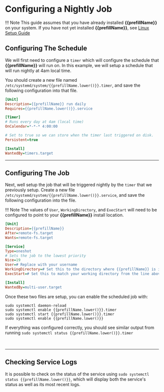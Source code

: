 # Configuring a Nightly Job

!!! Note
    This guide assumes that you have already installed **{{prefillName}}** on your system.  If you have not yet installed **{{prefillName}}**, see [Linux Setup Guide](../Linux-Setup-Guide)


## Configuring The Schedule

We will first need to configure a `timer` which will configure the schedule that **{{prefillName}}** will run on.  In this example, we will setup a schedule that will run nightly at 4am local time.

You should create a new file named `/etc/systemd/system/{{prefillName.lower()}}.timer`, and save the following configuration into that file.

```ini
[Unit]
Description={{prefillName}} run daily
Requires={{prefillName.lower()}}.service

[Timer]
# Runs every day at 4am (local time)
OnCalendar=*-*-* 4:00:00

# Set to true so we can store when the timer last triggered on disk.
Persistent=true

[Install]
WantedBy=timers.target
```

-----

## Configuring The Job

Next, well setup the job that will be triggered nightly by the `timer` that we previously setup.  Create a new file `/etc/systemd/system/{{prefillName.lower()}}.service`, and save the following configuration into the file.

!!! Note
    The values of `User`, `WorkingDirectory`, and `ExecStart` will need to be configured to point to your **{{prefillName}}** install location.

```ini
[Unit]
Description={{prefillName}}
After=remote-fs.target
Wants=remote-fs.target

[Service]
Type=oneshot
# Sets the job to the lowest priority
Nice=19
User=# Replace with your username
WorkingDirectory=# Set this to the directory where {{prefillName}} is installed.  E.g /home/tim/Prefills
ExecStart=# Set this to match your working directory from the line above.  E.g. /home/tim/Prefills/{{prefillName}} prefill --no-ansi

[Install]
WantedBy=multi-user.target
```

Once these two files are setup, you can enable the scheduled job with:
```
sudo systemctl daemon-reload
sudo systemctl enable {{prefillName.lower()}}.timer
sudo systemctl start {{prefillName.lower()}}.timer
sudo systemctl enable {{prefillName.lower()}}
```

If everything was configured correctly, you should see similar output from running `sudo systemctl status {{prefillName.lower()}}.timer`

<div data-cli-player="../casts/systemd-timer-status.cast" data-rows=8></div>
<br>

-----

## Checking Service Logs

It is possible to check on the status of the service using `sudo systemctl status {{prefillName.lower()}}`, which will display both the service's status as well as its most recent logs.

<div data-cli-player="../casts/systemd-service-logs.cast" data-rows=17></div>
<br>

